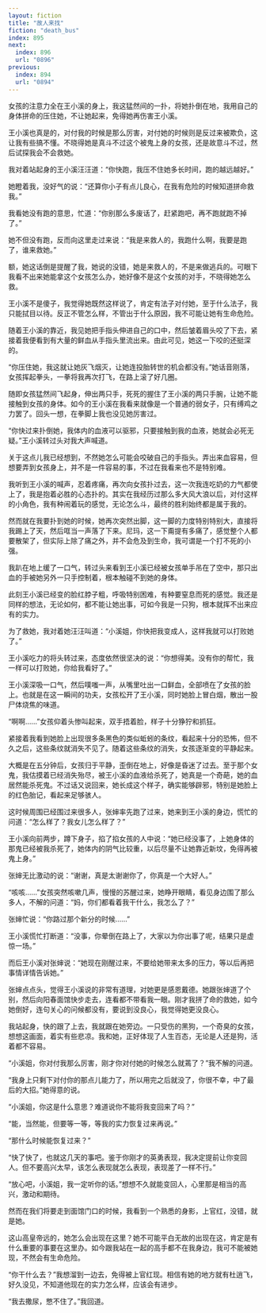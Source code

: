```yaml
---
layout: fiction
title: "故人来找"
fiction: "death_bus"
index: 895
next:
  index: 896
  url: "0896"
previous:
  index: 894
  url: "0894"
---
```

女孩的注意力全在王小溪的身上，我这猛然间的一扑，将她扑倒在地，我用自己的身体拼命的压住她，不让她起来，免得她再伤害王小溪。

王小溪也真是的，对付我的时候是那么厉害，对付她的时候则是反过来被欺负，这让我有些搞不懂。不晓得她是真斗不过这个被鬼上身的女孩，还是故意斗不过，然后试探我会不会救她。

我对着站起身的王小溪汪汪道：“你快跑，我压不住她多长时间，跑的越远越好。”

她瞪着我，没好气的说：“还算你小子有点儿良心，在我有危险的时候知道拼命救我。”

我看她没有跑的意思，忙道：“你别那么多废话了，赶紧跑吧，再不跑就跑不掉了。”

她不但没有跑，反而向这里走过来说：“我是来救人的，我跑什么啊，我要是跑了，谁来救她。”

额，她这话倒是提醒了我，她说的没错，她是来救人的，不是来做逃兵的。可眼下我看不出来她能拿这个女孩怎么办，她好像不是这个女孩的对手，不晓得她怎么救。

王小溪不是傻子，我觉得她既然这样说了，肯定有法子对付她，至于什么法子，我只能拭目以待。反正不管怎么样，不管出于什么原因，我不可能让她有生命危险。

随着王小溪的靠近，我见她把手指头伸进自己的口中，然后皱着眉头咬了下去，紧接着我便看到有大量的鲜血从手指头里流出来。由此可见，她这一下咬的还挺深的。

“你压住她，我这就让她灰飞烟灭，让她连投胎转世的机会都没有。”她话音刚落，女孩挥起拳头，一拳将我再次打飞，在路上滚了好几圈。

随即女孩猛然间飞起身，伸出两只手，死死的握住了王小溪的两只手腕，让她不能接触到女孩的身体。如今的王小溪在我看来就像是一个普通的弱女子，只有缚鸡之力罢了。回头一想，在拳脚上我也没见她厉害过。

“你快过来扑倒她，我体内的血液可以驱邪，只要接触到我的血液，她就会必死无疑。”王小溪转过头对我大声喊道。

关于这点儿我已经想到，不然她怎么可能会咬破自己的手指头。弄出来血容易，但想要弄到女孩身上，并不是一件容易的事，不过在我看来也不是特别难。

我听到王小溪的喊声，忍着疼痛，再次向女孩扑过去，这一次我连吃奶的力气都使上了，我是抱着必胜的心态扑的。其实在我经历过那么多大风大浪以后，对付这样的小角色，我有种闹着玩的感觉，无论怎么斗，最终的胜利始终都是属于我的。

然而就在我要扑到她的时候，她再次突然出脚，这一脚的力度特别特别大，直接将我踢上了天，然后哐当一声落了下来。尼玛，这一下甭提有多痛了，感觉整个人都要散架了，但实际上除了痛之外，并不会危及到生命，我可谓是一个打不死的小强。

我趴在地上缓了一口气，转过头来看到王小溪已经被女孩单手吊在了空中，那只出血的手被她另外一只手控制着，根本触碰不到她的身体。

此刻王小溪已经变的脸红脖子粗，呼吸特别困难，有种要窒息而死的感觉。我还是同样的想法，无论如何，都不能让她出事，可如今我是一只狗，根本就挥不出来应有的实力。

为了救她，我对着她汪汪叫道：“小溪姐，你快把我变成人，这样我就可以打败她了。”

王小溪吃力的将头转过来，态度依然很坚决的说：“你想得美。没有你的帮忙，我一样可以打败她，你给我看好了。”

王小溪深吸一口气，然后噗嗤一声，从嘴里吐出一口鲜血，全部喷在了女孩的脸上。也就是在这一瞬间的功夫，女孩松开了王小溪，同时她脸上冒白烟，散出一股尸体烧焦的味道。

“啊啊……”女孩仰着头惨叫起来，双手捂着脸，样子十分狰狞和抓狂。

紧接着我看到她脸上出现很多条黑色的类似蚯蚓的条纹，看起来十分的恐怖，但不久之后，这些条纹就消失不见了。随着这些条纹的消失，女孩逐渐变的平静起来。

大概是在五分钟后，女孩归于平静，歪倒在地上，好像是昏迷了过去。至于那个女鬼，我估摸着已经消失殆尽，被王小溪的血液给杀死了，她真是一个奇葩，她的血居然能杀死鬼。不过话又说回来，她长成这个样子，确实能够辟邪，特别是她脸上的红色胎记，看起来足够骇人。

这时候周围已经围过来很多人，张婶率先跑了过来，她来到王小溪的身边，慌忙的问道：“怎么样了？我女儿怎么样了？”

王小溪向前两步，蹲下身子，掐了掐女孩的人中说：“她已经没事了，上她身体的那鬼已经被我杀死了，她体内的阴气比较重，以后尽量不让她靠近新坟，免得再被鬼上身。”

张婶无比激动的说：“谢谢，真是太谢谢你了，你真是一个大好人。”

“咳咳……”女孩突然咳嗽几声，慢慢的苏醒过来，她睁开眼睛，看见身边围了那么多人，不解的问道：“妈，你们都看着我干什么，我怎么了？”

张婶忙说：“你路过那个新分的时候……”

王小溪慌忙打断道：“没事，你晕倒在路上了，大家以为你出事了呢，结果只是虚惊一场。”

而后王小溪对张婶说：“她现在刚醒过来，不要给她带来太多的压力，等以后再把事情详情告诉她。”

张婶点点头，觉得王小溪说的非常有道理，对她更是感恩戴德。她跟张婶道了个别，然后向阳春面馆快步走去，连看都不带看我一眼。刚才我拼了命的救她，如今她倒好，连句关心的问候都没有，要说到没良心，我觉得她更没良心。

我站起身，快的跟了上去，我就跟在她旁边。一只受伤的黑狗，一个奇臭的女孩，想想这画面，着实有些悲凉。我和她，正好体现了人生百态，无论是人还是狗，活着都不容易。

“小溪姐，你对付我那么厉害，刚才你对付她的时候怎么就蔫了？”我不解的问道。

“我身上只剩下对付你的那点儿能力了，所以用完之后就没了，你很不幸，中了最后的大招。”她得意的说。

“小溪姐，你这是什么意思？难道说你不能将我变回来了吗？”

“能，当然能，但要等一等，等我的实力恢复过来再说。”

“那什么时候能恢复过来？”

“快了快了，也就这几天的事吧。鉴于你刚才的英勇表现，我决定提前让你变回人。但不要高兴太早，该怎么表现就怎么表现，表现差了一样不行。”

“放心吧，小溪姐，我一定听你的话。”想想不久就能变回人，心里那是相当的高兴，激动和期待。

然而在我们将要走到面馆门口的时候，我看到一个熟悉的身影，上官红，没错，就是她。

这山高皇帝远的，她怎么会出现在这里？她不可能平白无故的出现在这，肯定是有什么重要的事要在这里办。如今跟我站在一起的高手都不在我身边，我可不能被她现，不然会有生命危险。

“你干什么去？”我想溜到一边去，免得被上官红现。相信有她的地方就有杜逍飞，好久没见，不知道他现在的实力怎么样，应该会有进步。

“我去撒尿，憋不住了。”我回道。